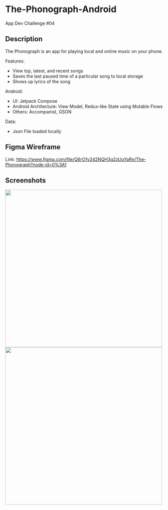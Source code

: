# The-Phonograph-Android
App Dev Challenge #04

## Description
The Phonograph is an app for playing local and online music on your phone.

Features:
- View top, latest, and recent songs
- Saves the last paused time of a particular song to local storage
- Shows up lyrics of the song

Android:
- UI: Jetpack Compose
- Android Architecture: View Model, Redux-like State using Mutable Flows
- Others: Accompanist, GSON

Data: 
- Json File loaded locally

## Figma Wireframe
Link: https://www.figma.com/file/Q6rO1v242NQH3g2zUuYaRn/The-Phonograph?node-id=0%3A1

## Screenshots

<img src="https://user-images.githubusercontent.com/51541224/180596378-0d3ddba0-64a5-4c57-848c-6f11d9d1f9ea.png" width="500">
<img src="https://user-images.githubusercontent.com/51541224/180596386-0cea7f1f-ba23-413c-ba18-6e80e2b2d275.png" width="500">